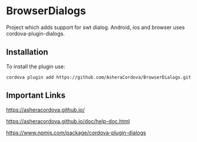 # BrowserDialogs

Project which adds support for swt dialog. Android, ios and browser uses cordova-plugin-dialogs.

## Installation
To install the plugin use:

```
cordova plugin add https://github.com/AsheraCordova/BrowserDialogs.git
```

## Important Links
https://asheracordova.github.io/

https://asheracordova.github.io/doc/help-doc.html

https://www.npmjs.com/package/cordova-plugin-dialogs
